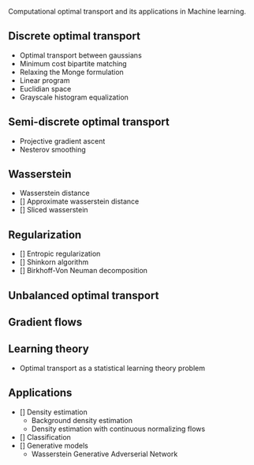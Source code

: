 Computational optimal transport and its applications in Machine learning.

## Discrete optimal transport

- Optimal transport between gaussians
- Minimum cost bipartite matching
- Relaxing the Monge formulation
- Linear program
- Euclidian space
- Grayscale histogram equalization

## Semi-discrete optimal transport
- Projective gradient ascent
- Nesterov smoothing

## Wasserstein
- Wasserstein distance
- [] Approximate wasserstein distance
- [] Sliced wasserstein

## Regularization
- [] Entropic regularization
- [] Shinkorn algorithm
- [] Birkhoff-Von Neuman decomposition

## Unbalanced optimal transport

## Gradient flows

## Learning theory
- Optimal transport as a statistical learning theory problem

## Applications

- [] Density estimation
	- Background density estimation
	- Density estimation with continuous normalizing flows
- [] Classification
- [] Generative models
	- Wasserstein Generative Adverserial Network

